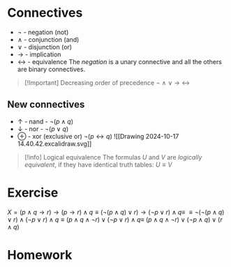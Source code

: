 # Connectives
-  $\lnot$ - negation (not)
- $\land$ - conjunction (and)
- $\lor$ - disjunction (or)
- $\to$ - implication
- $\leftrightarrow$ - equivalence
The *negation* is a unary connective and all the others are binary connectives.
>[!Important] Decreasing order of precedence
> $\lnot\ \land\ \lor\ \to\ \leftrightarrow$
## New connectives
 - $\uparrow$ - nand - $\lnot(p\land q)$
 - $\downarrow$ - nor - $\lnot(p\lor q)$
 - $\oplus$ - xor (exclusive or) $\lnot(p\leftrightarrow q)$
![[Drawing 2024-10-17 14.40.42.excalidraw.svg]]
>[!info] Logical equivalence
>The formulas *U* and *V* are *logically equivalent*, if they have identical truth tables: $U\equiv V$

# Exercise 
$X=(p\land q\to r)\to (p\to r)\land q\equiv(\lnot(p\land q)\lor r)\to(\lnot p \lor r)\land q\equiv$
$\equiv \lnot(\lnot(p\land q)\lor r)\land(\lnot p \lor r)\land q\equiv(p\land q\land\lnot r)\lor(\lnot p\lor r)\land q\equiv$
$(p\land q\land \lnot r)\lor(\lnot p \land q)\lor(r\land q)$

# Homework 
